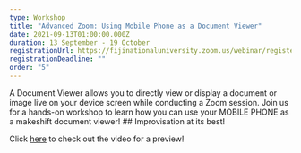 ```yaml
---
type: Workshop
title: "Advanced Zoom: Using Mobile Phone as a Document Viewer"
date: 2021-09-13T01:00:00.000Z
duration: 13 September - 19 October
registrationUrl: https://fijinationaluniversity.zoom.us/webinar/register/WN_HKF9Zxg9QeSGjQwIoGL-RQ
registrationDeadline: ""
order: "5"
---
```

A Document Viewer allows you to directly view or display a document or image live on your device screen while conducting a Zoom session. Join us for a hands-on workshop to learn how you can use your MOBILE PHONE as a makeshift document viewer! ## Improvisation at its best!

Click [here](https://www.youtube.com/watch?v=GqERjSan04A&ab_channel=WisdomCommunityofPasifikaTeachers) to check out the video for a preview!